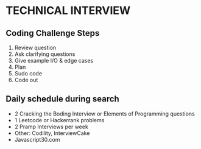 # TECHNICAL INTERVIEW

## Coding Challenge Steps

1. Review question
2. Ask clarifying questions
3. Give example I/O & edge cases
4. Plan
5. Sudo code
6. Code out

## Daily schedule during search

* 2 Cracking the Boding Interview or Elements of Programming questions
* 1 Leetcode or Hackerrank problems
* 2 Pramp Interviews per week
* Other: Codility, InterviewCake
* Javascript30.com
